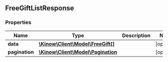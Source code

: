 ## FreeGiftListResponse

### Properties
Name | Type | Description | Notes
------------ | ------------- | ------------- | -------------
**data** | [**\Kinow\Client\Model\FreeGift[]**](#FreeGift) |  | [optional] 
**pagination** | [**\Kinow\Client\Model\Pagination**](#Pagination) |  | [optional] 


